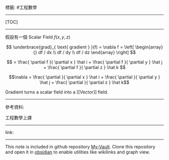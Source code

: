 標籤: #工程數學 

---

[TOC]

---

假設有一個 Scalar Field $f(x, y, z)$

$$
\underbrace{grad}_{ \text{ gradient } }(f) = \nabla f = 
\left[
	\begin{array}{}
		df / dx \\
		df / dy \\
		df / dz
	\end{array}
\right]
$$

$$
= \frac{ \partial f }{ \partial x } \hat i + \frac{ \partial f }{ \partial y } \hat j + 
\frac{ \partial f }{ \partial z } \hat k
$$

$$\nabla = \frac{ \partial }{ \partial x } \hat i + 
\frac{ \partial }{ \partial y } \hat j + 
\frac{ \partial }{ \partial z } \hat k$$

Gradient turns a scalar field into a [[Vector]] field.

---

參考資料:

工程數學上課

---

link:



---

This note is included in github repository [My-Vault](https://github.com/LittleD3092/My-Vault.git). Clone this repository and open it in [obsidian](https://obsidian.md/) to enable utilities like wikilinks and graph view.